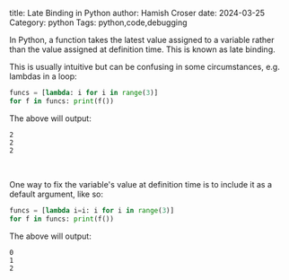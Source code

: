 title: Late Binding in Python
author: Hamish Croser
date: 2024-03-25
Category: python
Tags: python,code,debugging

In Python, a function takes the latest value assigned to a variable rather than the value assigned at definition time. This is known as late binding.

This is usually intuitive but can be confusing in some circumstances, e.g. lambdas in a loop:

```python
funcs = [lambda: i for i in range(3)]
for f in funcs: print(f())
```
The above will output:
```
2
2
2
```
<br>

One way to fix the variable's value at definition time is to include it as a default argument, like so:

```python
funcs = [lambda i=i: i for i in range(3)]
for f in funcs: print(f())
```
The above will output:
```
0
1
2
```